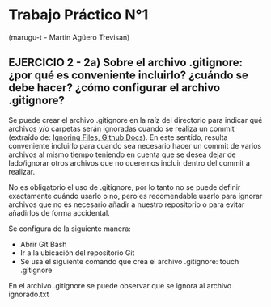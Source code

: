 # Trabajo Práctico N°1
(marugu-t - Martin Agüero Trevisan)
## EJERCICIO 2 - 2a) Sobre el archivo .gitignore: ¿por qué es conveniente incluirlo? ¿cuándo se debe hacer? ¿cómo configurar el archivo .gitignore?

Se puede crear el archivo .gitignore en la raíz del directorio para indicar qué archivos y/o carpetas serán ignoradas cuando se realiza un commit (extraído de: [Ignoring Files, Github Docs](https://docs.github.com/en/get-started/getting-started-with-git/ignoring-files)). En este sentido, resulta conveniente incluirlo para cuando sea necesario hacer un commit de varios archivos al mismo tiempo teniendo en cuenta que se desea dejar de lado/ignorar otros archivos que no queremos incluir dentro del commit a realizar.

No es obligatorio el uso de .gitignore, por lo tanto no se puede definir exactamente cuándo usarlo o no, pero es recomendable usarlo para ignorar archivos que no es necesario añadir a nuestro repositorio o para evitar añadirlos de forma accidental.

Se configura de la siguiente manera:

- Abrir Git Bash
- Ir a la ubicación del repositorio Git
- Se usa el siguiente comando que crea el archivo .gitignore: touch .gitignore

En el archivo .gitignore se puede observar que se ignora al archivo ignorado.txt
